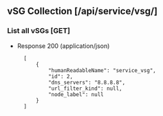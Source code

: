 ## vSG Collection [/api/service/vsg/]

### List all vSGs [GET]

+ Response 200 (application/json)

        [
            {
                "humanReadableName": "service_vsg",
                "id": 2,
                "dns_servers": "8.8.8.8",
                "url_filter_kind": null,
                "node_label": null
            }
        ]